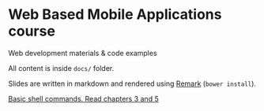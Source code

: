 # Web Based Mobile Applications course

Web development materials & code examples

All content is inside `docs/` folder.

Slides are written in markdown and rendered using [Remark](https://github.com/gnab/remark/wiki) (`bower install`). 

[Basic shell commands. Read chapters 3 and 5](http://vic.gedris.org/Manual-ShellIntro/1.2/ShellIntro.pdf)
